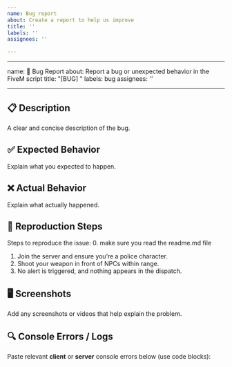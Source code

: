 ```yaml
---
name: Bug report
about: Create a report to help us improve
title: ''
labels: ''
assignees: ''

---
```


---
name: 🐞 Bug Report
about: Report a bug or unexpected behavior in the FiveM script
title: "[BUG] <short description>"
labels: bug
assignees: ''

---

## 📋 Description

A clear and concise description of the bug.

## ✅ Expected Behavior

Explain what you expected to happen.

## ❌ Actual Behavior

Explain what actually happened.

## 🧪 Reproduction Steps

Steps to reproduce the issue:
0.  make sure you read the readme.md file 
1. Join the server and ensure you’re a police character.
2. Shoot your weapon in front of NPCs within range.
3. No alert is triggered, and nothing appears in the dispatch.


## 🖥️ Screenshots 

Add any screenshots or videos that help explain the problem.

## 🔍 Console Errors / Logs

Paste relevant **client** or **server** console errors below (use code blocks):
